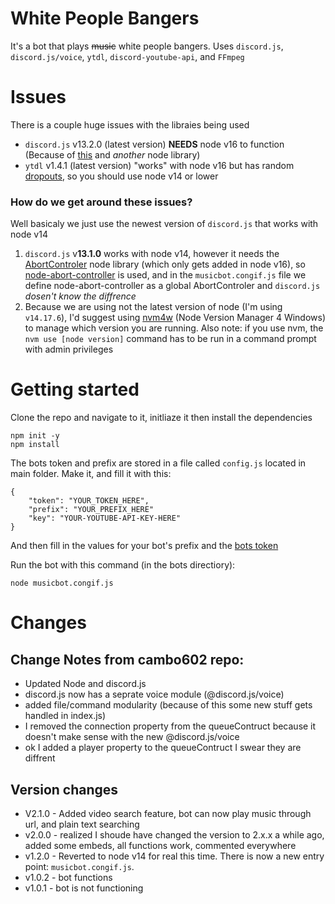 # White People Bangers
 
It's a bot that plays ~~music~~ white people bangers. Uses `discord.js`, `discord.js/voice`, `ytdl`, `discord-youtube-api`, and `FFmpeg`

# Issues

There is a couple huge issues with the libraies being used
- `discord.js` v13.2.0 (latest version) **NEEDS** node v16 to function (Because of [this](https://stackoverflow.com/questions/68693319/why-am-i-getting-a-referenceerror-abortcontroller-is-not-defined-in-discord-js) and *another* node library)
- `ytdl` v1.4.1 (latest version) "works" with node v16 but has random [dropouts](https://github.com/fent/node-ytdl-core/issues/902), so you should use node v14 or lower

### How do we get around these issues?

Well basicaly we just use the newest version of `discord.js` that works with node v14

1. `discord.js` v**13.1.0** works with node v14, however it needs the [AbortControler](https://stackoverflow.com/questions/68693319/why-am-i-getting-a-referenceerror-abortcontroller-is-not-defined-in-discord-js) node library (which only gets added in node v16), so [node-abort-controller](https://www.npmjs.com/package/node-abort-controller) is used, and in the `musicbot.congif.js` file we define node-abort-controller as a global AbortControler and `discord.js` *dosen't know the diffrence*
2. Because we are using not the latest version of node (I'm using `v14.17.6`), I'd suggest using [nvm4w](https://github.com/coreybutler/nvm-windows) (Node Version Manager 4 Windows) to manage which version you are running. Also note: if you use nvm, the `nvm use [node version]` command has to be run in a command prompt with admin privileges

# Getting started

Clone the repo and navigate to it, initliaze it then install the dependencies

    npm init -y
    npm install

The bots token and prefix are stored in a file called `config.js` located in main folder. Make it, and fill it with this:

    {
        "token": "YOUR_TOKEN_HERE",
        "prefix": "YOUR_PREFIX_HERE"
        "key": "YOUR-YOUTUBE-API-KEY-HERE"
    }

And then fill in the values for your bot's prefix and the [bots token](https://discord.com/developers/applications)

Run the bot with this command (in the bots directiory):

    node musicbot.congif.js

# Changes
## Change Notes from cambo602 repo:
- Updated Node and discord.js
- discord.js now has a seprate voice module (@discord.js/voice)
- added file/command modularity (because of this some new stuff gets handled in index.js)
- I removed the connection property from the queueContruct because it doesn't make sense with the new @discord.js/voice
- ok I added a player property to the queueContruct I swear they are diffrent

## Version changes 
- V2.1.0 - Added video search feature, bot can now play music through url, and plain text searching
- v2.0.0 - realized I shoude have changed the version to 2.x.x a while ago, added some embeds, all functions work, commented everywhere
- v1.2.0 - Reverted to node v14 for real this time. There is now a new entry point: `musicbot.congif.js`.
- v1.0.2 - bot functions
- v1.0.1 - bot is not functioning
